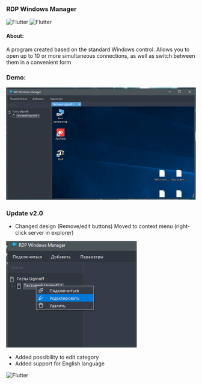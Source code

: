 ### RDP Windows Manager

![Flutter](https://img.shields.io/badge/-Windows_Forms-404040?style=for-the-badge&logo=CSharp&logoColor=19C0EF) ![Flutter](https://img.shields.io/badge/-NET._Framework_4.8-404040?style=for-the-badge&logo=CSharp&logoColor=19C0EF)

#### About:
A program created based on the standard Windows control. 
Allows you to open up to 10 or more simultaneous connections, as well as switch between them in a convenient form

### Demo:

![](Assets/preview.png)

### Update v2.0

* Changed design (Remove/edit buttons) Moved to context menu (right-click server in explorer)

![](Assets/preview2.png)

* Added possibility to edit category
* Added support for English language


![Flutter](https://img.shields.io/badge/Download_build_(v_2.0)-404040)
